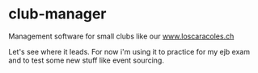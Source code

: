 # club-manager
Management software for small clubs like our www.loscaracoles.ch

Let's see where it leads. For now i'm using it to practice for my ejb exam and to test some new stuff like event sourcing.
